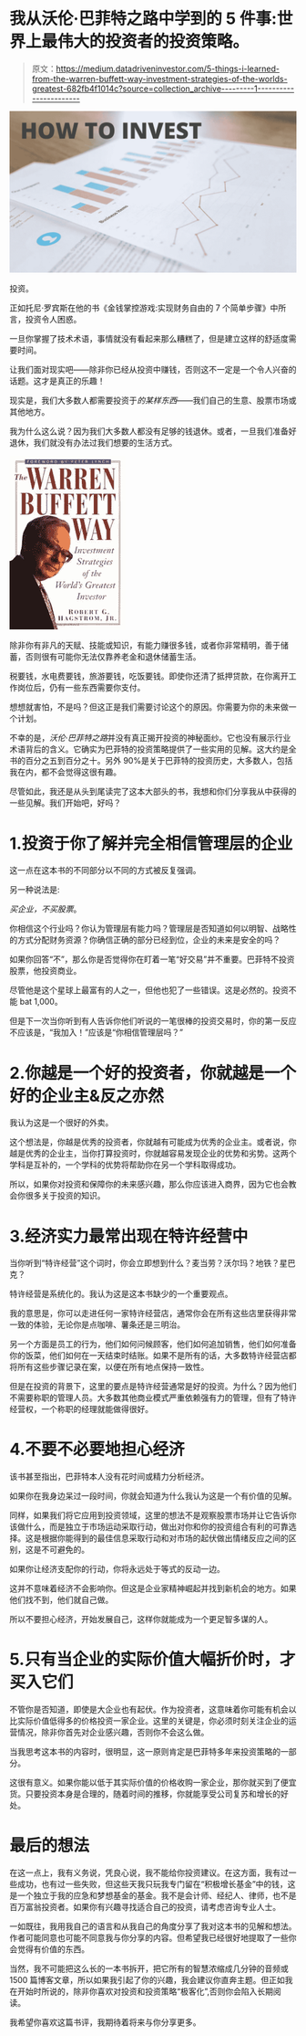 # 我从沃伦·巴菲特之路中学到的 5 件事:世界上最伟大的投资者的投资策略。

> 原文：<https://medium.datadriveninvestor.com/5-things-i-learned-from-the-warren-buffett-way-investment-strategies-of-the-worlds-greatest-682fb4f1014c?source=collection_archive---------1----------------------->

![](img/05e274c4d41e5b6f93f9b414e8880599.png)

投资。

正如托尼·罗宾斯在他的书《金钱掌控游戏:实现财务自由的 7 个简单步骤》中所言，投资令人困惑。

一旦你掌握了技术术语，事情就没有看起来那么糟糕了，但是建立这样的舒适度需要时间。

让我们面对现实吧——除非你已经从投资中赚钱，否则这不一定是一个令人兴奋的话题。这才是真正的乐趣！

现实是，我们大多数人都需要投资于*的某样东西*——我们自己的生意、股票市场或其他地方。

我为什么这么说？因为我们大多数人都没有足够的钱退休。或者，一旦我们准备好退休，我们就没有办法过我们想要的生活方式。

![](img/9b8d5caa06dcb173c438c19417edaa76.png)

除非你有非凡的天赋、技能或知识，有能力赚很多钱，或者你非常精明，善于储蓄，否则很有可能你无法仅靠养老金和退休储蓄生活。

税要钱，水电费要钱，旅游要钱，吃饭要钱。即使你还清了抵押贷款，在你离开工作岗位后，仍有一些东西需要你支付。

想想就害怕，不是吗？但这正是我们需要讨论这个的原因。你需要为你的未来做一个计划。

不幸的是，*沃伦·巴菲特之路*并没有真正揭开投资的神秘面纱。它也没有展示行业术语背后的含义。它确实为巴菲特的投资策略提供了一些实用的见解。这大约是全书的百分之五到百分之十。另外 90%是关于巴菲特的投资历史，大多数人，包括我在内，都不会觉得这很有趣。

尽管如此，我还是从头到尾读完了这本大部头的书，我想和你们分享我从中获得的一些见解。我们开始吧，好吗？

# 1.投资于你了解并完全相信管理层的企业

这一点在这本书的不同部分以不同的方式被反复强调。

另一种说法是:

*买企业，不买股票*。

你相信这个行业吗？你认为管理层有能力吗？管理层是否知道如何以明智、战略性的方式分配财务资源？你确信正确的部分已经到位，企业的未来是安全的吗？

如果你回答“不”，那么你是否觉得你在盯着一笔“好交易”并不重要。巴菲特不投资股票，他投资商业。

尽管他是这个星球上最富有的人之一，但他也犯了一些错误。这是必然的。投资不能 bat 1,000。

但是下一次当你听到有人告诉你他们听说的一笔很棒的投资交易时，你的第一反应不应该是，“我加入！”应该是“你相信管理层吗？”

# 2.你越是一个好的投资者，你就越是一个好的企业主&反之亦然

我认为这是一个很好的外卖。

这个想法是，你越是优秀的投资者，你就越有可能成为优秀的企业主。或者说，你越是优秀的企业主，当你打算投资时，你就越容易发现企业的优势和劣势。这两个学科是互补的，一个学科的优势将帮助你在另一个学科取得成功。

所以，如果你对投资和保障你的未来感兴趣，那么你应该进入商界，因为它也会教会你很多关于投资的知识。

# 3.经济实力最常出现在特许经营中

当你听到“特许经营”这个词时，你会立即想到什么？麦当劳？沃尔玛？地铁？星巴克？

特许经营是系统化的。我认为这是这本书缺少的一个重要观点。

我的意思是，你可以走进任何一家特许经营店，通常你会在所有这些店里获得非常一致的体验，无论你是点咖啡、薯条还是三明治。

另一个方面是员工的行为，他们如何问候顾客，他们如何追加销售，他们如何准备你的饭菜，他们如何在一天结束时结账。如果不是所有的话，大多数特许经营店都将所有这些步骤记录在案，以便在所有地点保持一致性。

但是在投资的背景下，这里的要点是特许经营通常是好的投资。为什么？因为他们不需要称职的管理人员。大多数其他商业模式严重依赖强有力的管理，但有了特许经营权，一个称职的经理就能做得很好。

# 4.不要不必要地担心经济

该书甚至指出，巴菲特本人没有花时间或精力分析经济。

如果你在我身边呆过一段时间，你就会知道为什么我认为这是一个有价值的见解。

同样，如果我们将它应用到投资领域，这里的想法不是观察股票市场并让它告诉你该做什么，而是独立于市场运动采取行动，做出对你和你的投资组合有利的可靠选择。这是根据你能得到的最佳信息采取行动和对市场的起伏做出情绪反应之间的区别，这是不可避免的。

如果你让经济支配你的行动，你将永远处于等式的反动一边。

这并不意味着经济不会影响你。但这是企业家精神崛起并找到新机会的地方。如果他们找不到，他们就自己做。

所以不要担心经济，开始发展自己，这样你就能成为一个更足智多谋的人。

# 5.只有当企业的实际价值大幅折价时，才买入它们

不管你是否知道，即使是大企业也有起伏。作为投资者，这意味着你可能有机会以比实际价值低得多的价格投资一家企业。这里的关键是，你必须时刻关注企业的运营情况，除非你首先对企业感兴趣，否则你不会这么做。

当我思考这本书的内容时，很明显，这一原则肯定是巴菲特多年来投资策略的一部分。

这很有意义。如果你能以低于其实际价值的价格收购一家企业，那你就买到了便宜货。只要投资本身是合理的，随着时间的推移，你就能享受公司复苏和增长的好处。

# 最后的想法

在这一点上，我有义务说，凭良心说，我不能给你投资建议。在这方面，我有过一些成功，也有过一些失败，但这些天我只玩我专门留在“积极增长基金”中的钱，这是一个独立于我的应急和梦想基金的基金。我不是会计师、经纪人、律师，也不是百万富翁投资者。如果你有兴趣寻找适合自己的投资，请考虑咨询专业人士。

一如既往，我用我自己的语言和从我自己的角度分享了我对这本书的见解和想法。作者可能同意也可能不同意我与你分享的内容。但希望我已经很好地提取了一些你会觉得有价值的东西。

当然，我不可能把这么长的一本书拆开，把它所有的智慧浓缩成几分钟的音频或 1500 篇博客文章，所以如果我引起了你的兴趣，我会建议你直奔主题。但正如我在开始时所说的，除非你喜欢对投资和投资策略“极客化”,否则你会陷入长期阅读。

我希望你喜欢这篇书评，我期待着将来与你分享更多。